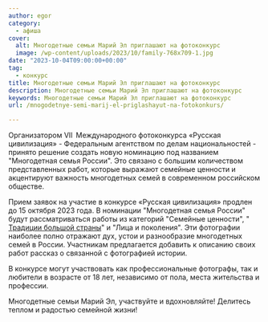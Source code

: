 ```yaml
---
author: egor
category:
  - афиша
cover:
  alt: Многодетные семьи Марий Эл приглашают на фотоконкурс
  image: /wp-content/uploads/2023/10/family-768x709-1.jpg
date: "2023-10-04T09:00:00+00:00"
tag:
  - конкурс
title: Многодетные семьи Марий Эл приглашают на фотоконкурс
description: Многодетные семьи Марий Эл приглашают на фотоконкурс
keywords: Многодетные семьи Марий Эл приглашают на фотоконкурс
url: /mnogodetnye-semi-marij-el-priglashayut-na-fotokonkurs/

---
```

Организатором VII  Международного фотоконкурса «Русская цивилизация» - Федеральным агентством по делам национальностей - принято решение создать новую номинацию под названием "Многодетная семья России". Это связано с большим количеством представленных работ, которые выражают семейные ценности и акцентируют важность многодетных семей в современном российском обществе.

Прием заявок на участие в конкурсе «Русская цивилизация» продлен до 15 октября 2023 года. В номинации "Многодетная семья России" будут рассматриваться работы из категорий "Семейные ценности", " [Традиции большой страны](/ekskursiya-garmoshki/)" и "Лица и поколения". Эти фотографии наиболее полно отражают дух, устои и разнообразие многодетных семей в России. Участникам предлагается добавить к описанию своих работ рассказ о связанной с фотографией истории.

В конкурсе могут участвовать как профессиональные фотографы, так и любители в возрасте от 18 лет, независимо от пола, места жительства и профессии.

Многодетные семьи Марий Эл, участвуйте и вдохновляйте! Делитесь теплом и радостью семейной жизни!
